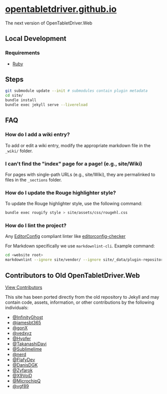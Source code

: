 # [opentabletdriver.github.io](https://opentabletdriver.github.io)

The next version of OpenTabletDriver.Web

## Local Development

### Requirements

- [Ruby](https://www.ruby-lang.org/en/downloads/)

## Steps

```bash
git submodule update --init # submodules contain plugin metadata
cd site/
bundle install
bundle exec jekyll serve --livereload
```

## FAQ

### **How do I add a wiki entry?**

To add or edit a wiki entry, modify the appropriate markdown file in the `_wiki/` folder.

### **I can't find the "index" page for a page! (e.g., site/Wiki)**

For pages with single-path URLs (e.g., site/Wiki), they are permalinked to files in the `_sections` folder.

### **How do I update the Rouge highlighter style?**

To update the Rouge highlighter style, use the following command:

```bash
bundle exec rougify style > site/assets/css/rougehl.css
```

### **How do I lint the project?**

Any [EditorConfig](https://editorconfig.org/) compliant linter like [editorconfig-checker](https://github.com/editorconfig-checker/editorconfig-checker)

For Markdown specifically we use `markdownlint-cli`. Example command:

```bash
cd <website root>
markdownlint --ignore site/vendor/ --ignore site/_data/plugin-repository/ --ignore site/_includes/ . 2>&1 | less
```

## Contributors to Old OpenTabletDriver.Web

[View Contributors](https://github.com/OpenTabletDriver/OpenTabletDriver.Web/graphs/contributors)

This site has been ported directly from the old repository to Jekyll and may contain code, assets, information, or other contributions by the following individuals:

- [@InfinityGhost](https://github.com/InfinityGhost)
- [@jamesbt365](https://github.com/jamesbt365)
- [@gonX](https://github.com/gonX)
- [@vedxyz](https://github.com/vedxyz)
- [@Hypfer](https://github.com/Hypfer)
- [@TakanashiDavi](https://github.com/TakanashiDavi)
- [@Sublimelime](https://github.com/Sublimelime)
- [@nerd](https://github.com/nerd)
- [@FlafyDev](https://github.com/FlafyDev)
- [@DanisDGK](https://github.com/DanisDGK)
- [@Zyfarok](https://github.com/Zyfarok)
- [@X9VoiD](https://github.com/X9VoiD)
- [@MicrochipQ](https://github.com/MicrochipQ)
- [@vgf89](https://github.com/vgf89)

